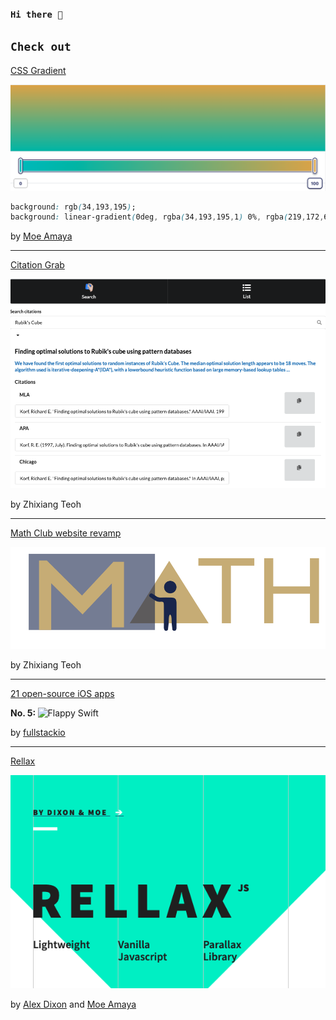### <code>Hi there 👋</code>

<!-- **zhixiangteoh/zhixiangteoh** is a ✨ _special_ ✨ repository because its `README.md` (this file) appears on your GitHub profile. -->

## <code>Check out</code>
<a href="https://cssgradient.io/">CSS Gradient</a>

![CSS Gradient logo](https://github.com/zhixiangteoh/zhixiangteoh/blob/master/css-gradient.png)

```css
background: rgb(34,193,195);
background: linear-gradient(0deg, rgba(34,193,195,1) 0%, rgba(219,172,69,1) 100%);
```

by <a href="https://github.com/moeamaya">Moe Amaya</a>

<hr>

<a href="https://teohzhixiang.com/citation-grab/">Citation Grab</a>

![Citation Grab logo](https://github.com/zhixiangteoh/zhixiangteoh/blob/master/citation-grab-page.png)

by Zhixiang Teoh

<hr>

<a href="https://www.figma.com/file/DEZlPPbR0SSjoT42Me5mmR/desktop?node-id=0%3A1">Math Club website revamp</a>
    
![Math Club figma](https://github.com/zhixiangteoh/zhixiangteoh/blob/master/pittmath_logo.svg)

by Zhixiang Teoh

<hr>

<a href="https://medium.mybridge.co/21-amazing-open-source-ios-apps-written-in-swift-5e835afee98e">21 open-source iOS apps</a>

<b>No. 5: </b>
![Flappy Swift](https://camo.githubusercontent.com/867dfad61329bd77258f00d586b16476c7bc405a/687474703a2f2f692e696d6775722e636f6d2f314e4c6f546f552e676966)

by <a href="https://github.com/fullstackio">fullstackio</a>

<hr>

<a href="https://github.com/dixonandmoe/rellax">Rellax</a>

![Rellax](https://github.com/zhixiangteoh/zhixiangteoh/blob/master/rellax.png)

by <a href="https://dribbble.com/amdixon/shots">Alex Dixon</a> and <a href="https://github.com/moeamaya">Moe Amaya</a>